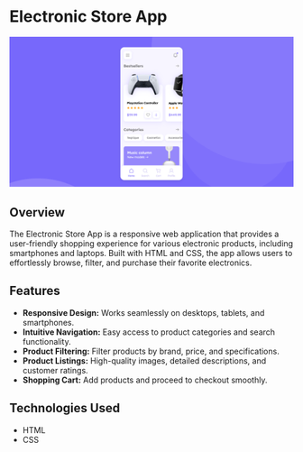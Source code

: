 # Electronic Store App

![Cover Image](cover.png)

## Overview

The Electronic Store App is a responsive web application that provides a user-friendly shopping experience for various electronic products, including smartphones and laptops. Built with HTML and CSS, the app allows users to effortlessly browse, filter, and purchase their favorite electronics.

## Features

- **Responsive Design:** Works seamlessly on desktops, tablets, and smartphones.
- **Intuitive Navigation:** Easy access to product categories and search functionality.
- **Product Filtering:** Filter products by brand, price, and specifications.
- **Product Listings:** High-quality images, detailed descriptions, and customer ratings.
- **Shopping Cart:** Add products and proceed to checkout smoothly.

## Technologies Used

- HTML
- CSS
